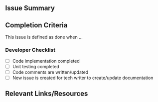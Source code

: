 ## Issue Summary

<!--Summarize the reason for creating this issue. Typically this is a sentence concisely describing the desired feature behavior or the problem being fixed.-->

## Completion Criteria

<!--Complete the sentence below and list the criteria for the task to be considered complete. -->

This issue is defined as done when ...

<!--Example: This task can be considered complete when tool-x can perform action a, b, and c-->

### Developer Checklist

<!--Mark items in the checklist below as completed before closing this issue. Delete any items that do not apply to this issue.-->

- [ ] Code implementation completed
- [ ] Unit testing completed
- [ ] Code comments are written/updated
- [ ] New issue is created for tech writer to create/update documentation

<!-- The logic for prompting a developer to create a separate issue for work assigned to the technical writer is to expedite the ability to close the original issue when the developer completes their work. This aligns to the team philosophy about closing issues as quickly as possible.-->

## Relevant Links/Resources

<!-- Paste any relevant logs - please use [code blocks](https://about.gitlab.com/handbook/markdown-guide/#fenced) to format console output, logs, and code. -->

<!-- If there are resources that you know of that would provide a good starting point for the person implementing this task, consider adding them here -->
